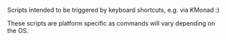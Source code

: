 Scripts intended to be triggered by keyboard shortcuts, e.g. via KMonad :)

These scripts are platform specific as commands will vary depending on the OS.

